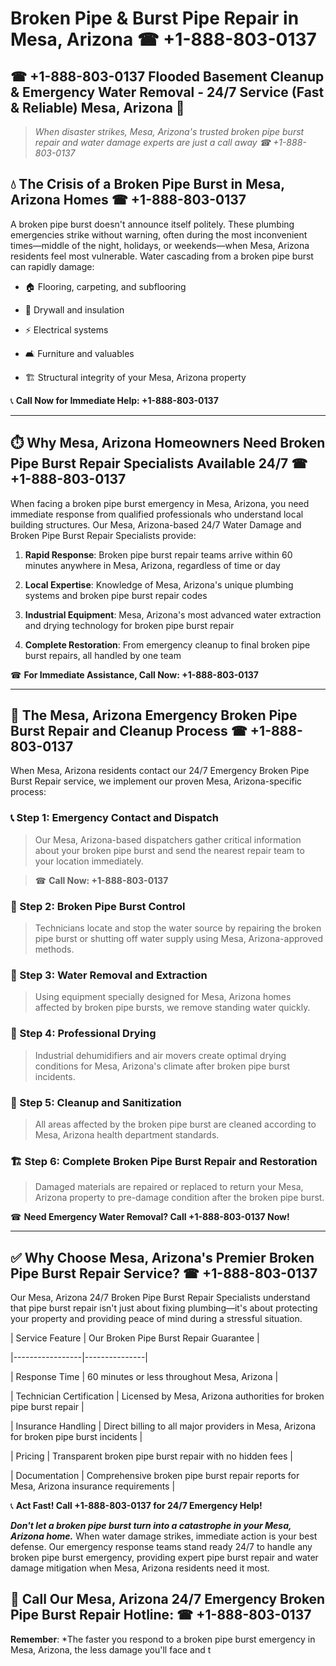 # Broken Pipe & Burst Pipe Repair in Mesa, Arizona ☎ +1-888-803-0137  
## ☎ +1-888-803-0137 Flooded Basement Cleanup & Emergency Water Removal - 24/7 Service (Fast & Reliable) Mesa, Arizona 🚨  

> *When disaster strikes, Mesa, Arizona's trusted broken pipe burst repair and water damage experts are just a call away ☎ +1-888-803-0137*  

## 💧 The Crisis of a Broken Pipe Burst in Mesa, Arizona Homes ☎ +1-888-803-0137  

A broken pipe burst doesn't announce itself politely. These plumbing emergencies strike without warning, often during the most inconvenient times—middle of the night, holidays, or weekends—when Mesa, Arizona residents feel most vulnerable. Water cascading from a broken pipe burst can rapidly damage:  

* 🏠 Flooring, carpeting, and subflooring  
* 🧱 Drywall and insulation  
* ⚡ Electrical systems  
* 🛋️ Furniture and valuables  
* 🏗️ Structural integrity of your Mesa, Arizona property  

📞 **Call Now for Immediate Help: +1-888-803-0137**  

---  

## ⏱️ Why Mesa, Arizona Homeowners Need Broken Pipe Burst Repair Specialists Available 24/7 ☎ +1-888-803-0137  

When facing a broken pipe burst emergency in Mesa, Arizona, you need immediate response from qualified professionals who understand local building structures. Our Mesa, Arizona-based 24/7 Water Damage and Broken Pipe Burst Repair Specialists provide:  

1. **Rapid Response**: Broken pipe burst repair teams arrive within 60 minutes anywhere in Mesa, Arizona, regardless of time or day  
2. **Local Expertise**: Knowledge of Mesa, Arizona's unique plumbing systems and broken pipe burst repair codes  
3. **Industrial Equipment**: Mesa, Arizona's most advanced water extraction and drying technology for broken pipe burst repair  
4. **Complete Restoration**: From emergency cleanup to final broken pipe burst repairs, all handled by one team  

☎ **For Immediate Assistance, Call Now: +1-888-803-0137**  

---  

## 🔧 The Mesa, Arizona Emergency Broken Pipe Burst Repair and Cleanup Process ☎ +1-888-803-0137  

When Mesa, Arizona residents contact our 24/7 Emergency Broken Pipe Burst Repair service, we implement our proven Mesa, Arizona-specific process:  

### 📞 Step 1: Emergency Contact and Dispatch  
> Our Mesa, Arizona-based dispatchers gather critical information about your broken pipe burst and send the nearest repair team to your location immediately.  
> ☎ **Call Now: +1-888-803-0137**  

### 🚿 Step 2: Broken Pipe Burst Control  
> Technicians locate and stop the water source by repairing the broken pipe burst or shutting off water supply using Mesa, Arizona-approved methods.  

### 🌊 Step 3: Water Removal and Extraction  
> Using equipment specially designed for Mesa, Arizona homes affected by broken pipe bursts, we remove standing water quickly.  

### 💨 Step 4: Professional Drying  
> Industrial dehumidifiers and air movers create optimal drying conditions for Mesa, Arizona's climate after broken pipe burst incidents.  

### 🧼 Step 5: Cleanup and Sanitization  
> All areas affected by the broken pipe burst are cleaned according to Mesa, Arizona health department standards.  

### 🏗️ Step 6: Complete Broken Pipe Burst Repair and Restoration  
> Damaged materials are repaired or replaced to return your Mesa, Arizona property to pre-damage condition after the broken pipe burst.  

☎ **Need Emergency Water Removal? Call +1-888-803-0137 Now!**  

---  

## ✅ Why Choose Mesa, Arizona's Premier Broken Pipe Burst Repair Service? ☎ +1-888-803-0137  

Our Mesa, Arizona 24/7 Broken Pipe Burst Repair Specialists understand that pipe burst repair isn't just about fixing plumbing—it's about protecting your property and providing peace of mind during a stressful situation.  

| Service Feature | Our Broken Pipe Burst Repair Guarantee |  
|-----------------|---------------|  
| Response Time | 60 minutes or less throughout Mesa, Arizona |  
| Technician Certification | Licensed by Mesa, Arizona authorities for broken pipe burst repair |  
| Insurance Handling | Direct billing to all major providers in Mesa, Arizona for broken pipe burst incidents |  
| Pricing | Transparent broken pipe burst repair with no hidden fees |  
| Documentation | Comprehensive broken pipe burst repair reports for Mesa, Arizona insurance requirements |  

📞 **Act Fast! Call +1-888-803-0137 for 24/7 Emergency Help!**  

***Don't let a broken pipe burst turn into a catastrophe in your Mesa, Arizona home.*** When water damage strikes, immediate action is your best defense. Our emergency response teams stand ready 24/7 to handle any broken pipe burst emergency, providing expert pipe burst repair and water damage mitigation when Mesa, Arizona residents need it most.  

## 📱 Call Our Mesa, Arizona 24/7 Emergency Broken Pipe Burst Repair Hotline: ☎ +1-888-803-0137  

**Remember**: *The faster you respond to a broken pipe burst emergency in Mesa, Arizona, the less damage you'll face and t
